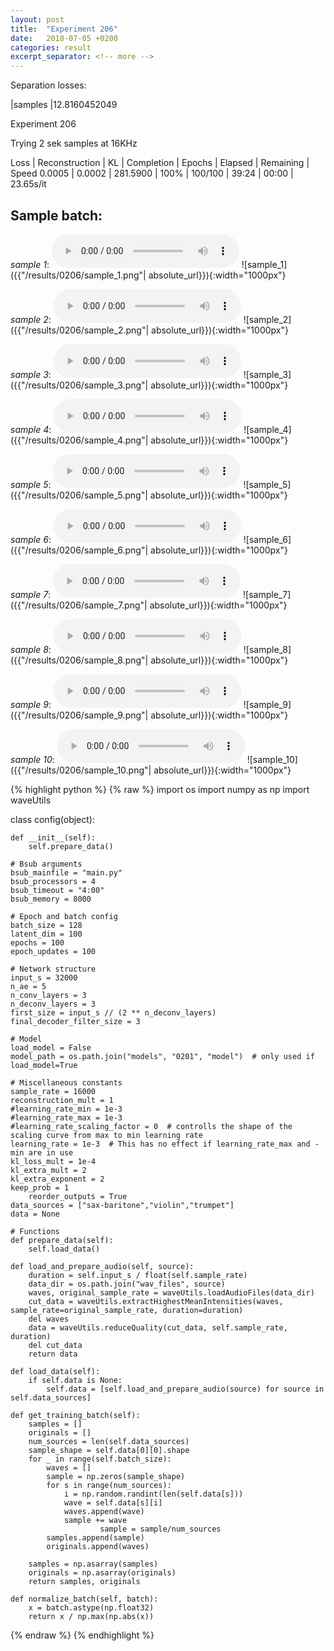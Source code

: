```yaml
---
layout: post
title:  "Experiment 206"
date:   2018-07-05 +0200
categories: result
excerpt_separator: <!-- more -->
---
```

Separation losses:

|samples
|12.8160452049<!-- more -->

Experiment 206

Trying 2 sek samples at 16KHz

Loss | Reconstruction | KL | Completion | Epochs | Elapsed | Remaining | Speed
0.0005 | 0.0002 | 281.5900 | 100% | 100/100 | 39:24 | 00:00 | 23.65s/it

## **Sample batch**:
_sample 1_:
<audio src="/ResultsOverview/results/0206/sample_1.wav" controls preload></audio>
![sample_1]({{"/results/0206/sample_1.png"| absolute_url}}){:width="1000px"}

_sample 2_:
<audio src="/ResultsOverview/results/0206/sample_2.wav" controls preload></audio>
![sample_2]({{"/results/0206/sample_2.png"| absolute_url}}){:width="1000px"}

_sample 3_:
<audio src="/ResultsOverview/results/0206/sample_3.wav" controls preload></audio>
![sample_3]({{"/results/0206/sample_3.png"| absolute_url}}){:width="1000px"}

_sample 4_:
<audio src="/ResultsOverview/results/0206/sample_4.wav" controls preload></audio>
![sample_4]({{"/results/0206/sample_4.png"| absolute_url}}){:width="1000px"}

_sample 5_:
<audio src="/ResultsOverview/results/0206/sample_5.wav" controls preload></audio>
![sample_5]({{"/results/0206/sample_5.png"| absolute_url}}){:width="1000px"}

_sample 6_:
<audio src="/ResultsOverview/results/0206/sample_6.wav" controls preload></audio>
![sample_6]({{"/results/0206/sample_6.png"| absolute_url}}){:width="1000px"}

_sample 7_:
<audio src="/ResultsOverview/results/0206/sample_7.wav" controls preload></audio>
![sample_7]({{"/results/0206/sample_7.png"| absolute_url}}){:width="1000px"}

_sample 8_:
<audio src="/ResultsOverview/results/0206/sample_8.wav" controls preload></audio>
![sample_8]({{"/results/0206/sample_8.png"| absolute_url}}){:width="1000px"}

_sample 9_:
<audio src="/ResultsOverview/results/0206/sample_9.wav" controls preload></audio>
![sample_9]({{"/results/0206/sample_9.png"| absolute_url}}){:width="1000px"}

_sample 10_:
<audio src="/ResultsOverview/results/0206/sample_10.wav" controls preload></audio>
![sample_10]({{"/results/0206/sample_10.png"| absolute_url}}){:width="1000px"}


{% highlight python %}
{% raw %}
import os
import numpy as np
import waveUtils


class config(object):

	def __init__(self):
		self.prepare_data()

	# Bsub arguments
	bsub_mainfile = "main.py"
	bsub_processors = 4
	bsub_timeout = "4:00"
	bsub_memory = 8000

	# Epoch and batch config
	batch_size = 128
	latent_dim = 100
	epochs = 100
	epoch_updates = 100

	# Network structure
	input_s = 32000
	n_ae = 5
	n_conv_layers = 3
	n_deconv_layers = 3
	first_size = input_s // (2 ** n_deconv_layers)
	final_decoder_filter_size = 3

	# Model
	load_model = False
	model_path = os.path.join("models", "0201", "model")  # only used if load_model=True

	# Miscellaneous constants
	sample_rate = 16000
	reconstruction_mult = 1
	#learning_rate_min = 1e-3
	#learning_rate_max = 1e-3
	#learning_rate_scaling_factor = 0  # controlls the shape of the scaling curve from max to min learning rate
	learning_rate = 1e-3  # This has no effect if learning_rate_max and -min are in use
	kl_loss_mult = 1e-4
	kl_extra_mult = 2
	kl_extra_exponent = 2
	keep_prob = 1
        reorder_outputs = True
	data_sources = ["sax-baritone","violin","trumpet"]
	data = None

	# Functions
	def prepare_data(self):
		self.load_data()

	def load_and_prepare_audio(self, source):
		duration = self.input_s / float(self.sample_rate)
		data_dir = os.path.join("wav_files", source)
		waves, original_sample_rate = waveUtils.loadAudioFiles(data_dir)
		cut_data = waveUtils.extractHighestMeanIntensities(waves, sample_rate=original_sample_rate, duration=duration)
		del waves
		data = waveUtils.reduceQuality(cut_data, self.sample_rate, duration)
		del cut_data
		return data

	def load_data(self):
		if self.data is None:
			self.data = [self.load_and_prepare_audio(source) for source in self.data_sources]

	def get_training_batch(self):
		samples = []
		originals = []
		num_sources = len(self.data_sources)
		sample_shape = self.data[0][0].shape
		for _ in range(self.batch_size):
			waves = []
			sample = np.zeros(sample_shape)
			for s in range(num_sources):
				i = np.random.randint(len(self.data[s]))
				wave = self.data[s][i]
				waves.append(wave)
				sample += wave
                        sample = sample/num_sources
			samples.append(sample)
			originals.append(waves)

		samples = np.asarray(samples)
		originals = np.asarray(originals)
		return samples, originals

	def normalize_batch(self, batch):
		x = batch.astype(np.float32)
		return x / np.max(np.abs(x))


{% endraw %}
{% endhighlight %}
